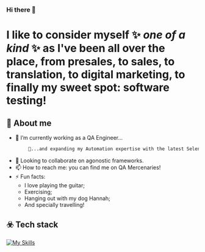 ### Hi there 👋


# I like to consider myself ✨ _one of a kind_ ✨ as I've been all over the place, from presales, to sales, to translation,  to digital marketing, to finally my sweet spot: software testing!


## :beginner: About me
- 🔭 I’m currently working as a QA Engineer...
```sh
        🌱...and expanding my Automation expertise with the latest Selenium!
```
- 👯 Looking to collaborate on agonostic frameworks.
- 📫 How to reach me: you can find me on QA Mercenaries!
- ⚡ Fun facts:
    - I love playing the guitar;
    - Exercising;
    - Hanging out with my dog Hannah;
    - And specially travelling!

## ☣️ Tech stack

[![My Skills](https://skillicons.dev/icons?i=mysql,mongodb,postgres,maven,selenium,java,git,github,bash,jenkins,docker,androidstudio,c,css,js,html,gherkin,graphql,postman,vscode,idea)](https://skillicons.dev)
